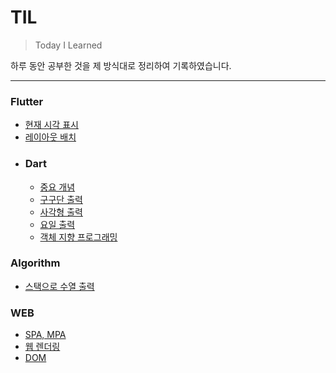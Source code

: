 # TIL

> Today I Learned
 
하루 동안 공부한 것을 제 방식대로 정리하여 기록하였습니다.

***

### Flutter
  * [현재 시각 표시](https://github.com/BAE999/TIL/blob/main/Flutter/%ED%98%84%EC%9E%AC%20%EC%8B%9C%EA%B0%81%20%ED%91%9C%EC%8B%9C.md)
  * [레이아웃 배치](https://github.com/BAE999/TIL/blob/main/Flutter/%EB%A0%88%EC%9D%B4%EC%95%84%EC%9B%83%20%EB%B0%B0%EC%B9%98.md)
  * ### Dart
    * [중요 개념](https://github.com/BAE999/TIL/blob/main/Flutter/Dart/%EC%A4%91%EC%9A%94%20%EA%B0%9C%EB%85%90.md)
    * [구구단 출력](https://github.com/BAE999/TIL/blob/main/Flutter/Dart/%EA%B5%AC%EA%B5%AC%EB%8B%A8%20%EC%B6%9C%EB%A0%A5.md)
    * [사각형 출력](https://github.com/BAE999/TIL/blob/main/Flutter/Dart/%EC%82%AC%EA%B0%81%ED%98%95%20%EC%B6%9C%EB%A0%A5.md)
    * [요일 출력](https://github.com/BAE999/TIL/blob/main/Flutter/Dart/%EC%9A%94%EC%9D%BC%20%EC%B6%9C%EB%A0%A5.md)
    * [객체 지향 프로그래밍](https://github.com/BAE999/TIL/blob/main/Flutter/Dart/%EA%B0%9D%EC%B2%B4%20%EC%A7%80%ED%96%A5%20%ED%94%84%EB%A1%9C%EA%B7%B8%EB%9E%98%EB%B0%8D.md)
  
### 

### Algorithm
  * [스택으로 수열 출력](https://github.com/BAE999/TIL/blob/main/Algorithm/%EC%8A%A4%ED%83%9D%EC%9C%BC%EB%A1%9C%20%EC%88%98%EC%97%B4%20%EB%A7%8C%EB%93%A4%EA%B8%B0.md)

### WEB
  * [SPA, MPA](https://github.com/BAE999/TIL/blob/main/WEB/SPA%2C%20MPA.md)
  * [웹 렌더링](https://github.com/BAE999/TIL/blob/main/WEB/%EC%9B%B9%20%EB%A0%8C%EB%8D%94%EB%A7%81.md)
  * [DOM](https://github.com/BAE999/TIL/blob/main/WEB/DOM.md)
